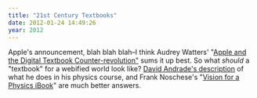 ```yaml
---
title: "21st Century Textbooks"
date: 2012-01-24 14:49:26
year: 2012
---
```

Apple's announcement, blah blah blah–I think Audrey Watters' "<a href="http://www.hackeducation.com/2012/01/19/apple-and-the-textbook-counter-revolution/">Apple and the Digital Textbook Counter-revolution"</a> sums it up best. So what <em>should</em> a "textbook" for a webified world look like? <a href="http://educationaltechnologyguy.blogspot.com/2012/01/what-i-use-with-physics-classes-instead.html">David Andrade's description</a> of what he does in his physics course, and Frank Noschese's "<a href="http://fnoschese.wordpress.com/2012/01/21/my-vision-for-a-physics-ibook/">Vision for a Physics iBook</a>" are much better answers.
